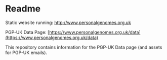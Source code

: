 # Readme

Static website running: http://www.personalgenomes.org.uk

PGP-UK Data Page: [https://www.personalgenomes.org.uk/data](https://www.personalgenomes.org.uk/data)

This repository contains information for the PGP-UK Data page (and assets for PGP-UK emails).
